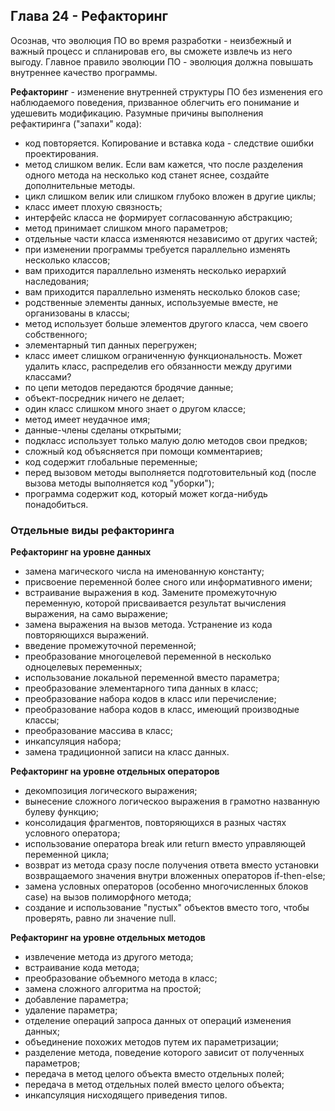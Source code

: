 ## Глава 24 - Рефакторинг
Осознав, что эволюция ПО во время разработки - неизбежный и важный процесс и спланировав его, вы сможете извлечь из него выгоду. Главное правило эволюции ПО - эволюция должна повышать внутреннее качество программы.

**Рефакторинг** - изменение внутренней структуры ПО без изменения его наблюдаемого поведения, призванное облегчить его понимание и удешевить модификацию. Разумные причины выполнения рефактиринга ("запахи" кода):
- код повторяется. Копирование и вставка кода - следствие ошибки проектирования.
- метод слишком велик. Если вам кажется, что после разделения одного метода на несколько код станет яснее, создайте дополнительные методы.
- цикл слишком велик или слишком глубоко вложен в другие циклы;
- класс имеет плохую связность;
- интерфейс класса не формирует согласованную абстракцию;
- метод принимает слишком много параметров;
- отдельные части класса изменяются независимо от других частей;
- при изменении программы требуется параллельно изменять несколько классов;
- вам приходится параллельно изменять несколько иерархий наследования;
- вам приходится параллельно изменять несколько блоков case;
- родственные элементы данных, используемые вместе, не организованы в классы;
- метод использует больше элементов другого класса, чем своего собственного;
- элементарный тип данных перегружен;
- класс имеет слишком ограниченную функциональность. Может удалить класс, распределив его обязанности между другими классами?
- по цепи методов передаются бродячие данные;
- объект-посредник ничего не делает;
- один класс слишком много знает о другом классе;
- метод имеет неудачное имя;
- данные-члены сделаны открытыми;
- подкласс использует только малую долю методов свои предков;
- сложный код объясняется при помощи комментариев;
- код содержит глобальные переменные;
- перед вызовом методы выполняется подготовительный код (после вызова методы выполняется код "уборки");
- программа содержит код, который может когда-нибудь понадобиться.

### Отдельные виды рефакторинга
**Рефакторинг на уровне данных**
- замена магического числа на именованную константу;
- присвоение переменной более сного или информативного имени;
- встраивание выражения в код. Замените промежуточную переменную, которой присваивается результат вычисления выражения, на само выражение;
- замена выражения на вызов метода. Устранение из кода повторяющихся выражений.
- введение промежуточной переменной;
- преобразование многоцелевой переменной в несколько одноцелевых переменных;
- использование локальной переменной вместо параметра;
- преобразование элементарного типа данных в класс;
- преобразование набора кодов в класс или перечисление;
- преобразование набора кодов в класс, имеющий производные классы;
- преобразование массива в класс;
- инкапсуляция набора;
- замена традиционной записи на класс данных.

**Рефакторинг на уровне отдельных операторов**
- декомпозиция логического выражения;
- вынесение сложного логическоо выражения в грамотно названную булеву функцию;
- консолидация фрагментов, повторяющихся в разных частях условного оператора;
- использование оператора break или return вместо управляющей переменной цикла;
- возврат из метода сразу после получения ответа вместо установки возвращаемого значения внутри вложенных операторов if-then-else;
- замена условных операторов (особенно многочисленных блоков case) на вызов полиморфного метода;
- создание и использование "пустых" объектов вместо того, чтобы проверять, равно ли значение null.

**Рефакторинг на уровне отдельных методов**
- извлечение метода из другого метода;
- встраивание кода метода;
- преобразование объемного метода в класс;
- замена сложного алгоритма на простой;
- добавление параметра;
- удаление параметра;
- отделение операций запроса данных от операций изменения данных;
- объединение похожих методов путем их параметризации;
- разделение метода, поведение которого зависит от полученных параметров;
- передача в метод целого объекта вместо отдельных полей;
- передача в метод отдельных полей вместо целого объекта;
- инкапсуляция нисходящего приведения типов.